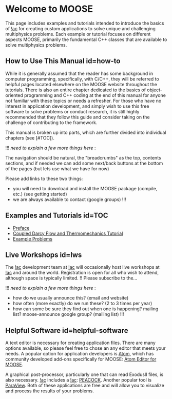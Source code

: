 # Welcome to MOOSE

This page includes examples and tutorials intended to introduce the basics of [!ac](MOOSE) for creating custom applications to solve unique and challenging multiphysics problems. Each example or tutorial focuses on different aspects MOOSE, primarily the fundamental C++ classes that are available to solve multiphysics problems.

## How to Use This Manual id=how-to

While it is generally assumed that the reader has some background in computer programming, specifically, with C/C++, they will be referred to helpful pages located elsewhere on the MOOSE website throughout the tutorials. There is also an entire chapter dedicated to the basics of object-oriented programming and C++ coding at the end of this manual for anyone not familiar with these topics or needs a refresher. For those who have no interest in application development, and simply wish to use this free software to solve problems or conduct research, it is still highly recommended that they follow this guide and consider taking on the challenge of contributing to the framework.

This manual is broken up into parts, which are further divided into individual chapters (see [#TOC]).

!!!
*need to explain a few more things here* :

The navigation should be natural, the "breadcrumbs" as the top, contents sections, and if
needed we can add some next/back buttons at the bottom of the pages (but lets use what we have
for now)

Please add links to these two things:

- you will need to download and install the MOOSE package (compile, etc.) (see getting started)
- we are always available to contact (google groups)
!!!

## Examples and Tutorials id=TOC

- [Preface](preface.md)
- [Coupled Darcy Flow and Thermomechanics Tutorial](/darcy_thermo_mech/index.md)
- [Example Problems](/examples/index.md)

## Live Workshops id=lws

The [!ac](MOOSE) development team at [!ac](INL) will occasionally host live workshops at [!ac](INL) and around the world. Registration is open for all who wish to attend, although space is typically limited. !! Please subscribe to the...

!!!
*need to explain a few more things here* :

- how do we usually announce this? (email and website)
- how often (more exactly) do we run these? (2 to 3 times per year)
- how can some be sure they find out when one is happening? mailing list? moose-announce google group? (mailing list)
!!!

## Helpful Software id=helpful-software

A text editor is necessary for creating application files. There are many options available, so please feel free to chose an any editor that meets your needs. A popular option for application developers is [Atom](https://atom.io), which has community developed add-ons specifically for MOOSE: [Atom Editor for MOOSE](Atom_Editor.md).

A graphical post-processor, particularly one that can read ExodusII files, is also necessary. [!ac](MOOSE) includes a [!ac](GUI): [PEACOCK](application_usage/peacock.md). Another popular tool is [ParaView](https://www.paraview.org/). Both of these applications are free and will allow you to visualize and process the results of your problems.
